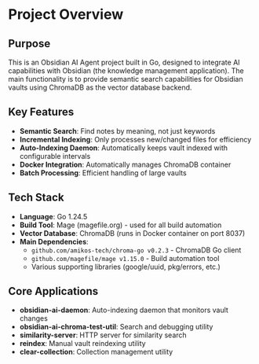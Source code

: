 # Project Overview

## Purpose
This is an Obsidian AI Agent project built in Go, designed to integrate AI capabilities with Obsidian (the knowledge management application). The main functionality is to provide semantic search capabilities for Obsidian vaults using ChromaDB as the vector database backend.

## Key Features
- **Semantic Search**: Find notes by meaning, not just keywords
- **Incremental Indexing**: Only processes new/changed files for efficiency
- **Auto-Indexing Daemon**: Automatically keeps vault indexed with configurable intervals
- **Docker Integration**: Automatically manages ChromaDB container
- **Batch Processing**: Efficient handling of large vaults

## Tech Stack
- **Language**: Go 1.24.5
- **Build Tool**: Mage (magefile.org) - used for all build automation
- **Vector Database**: ChromaDB (runs in Docker container on port 8037)
- **Main Dependencies**:
  - `github.com/amikos-tech/chroma-go v0.2.3` - ChromaDB Go client
  - `github.com/magefile/mage v1.15.0` - Build automation tool
  - Various supporting libraries (google/uuid, pkg/errors, etc.)

## Core Applications
- **obsidian-ai-daemon**: Auto-indexing daemon that monitors vault changes
- **obsidian-ai-chroma-test-util**: Search and debugging utility
- **similarity-server**: HTTP server for similarity search
- **reindex**: Manual vault reindexing utility
- **clear-collection**: Collection management utility
